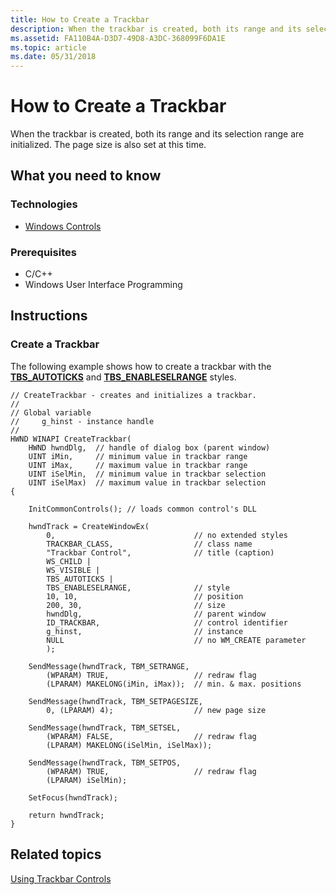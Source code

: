 ```yaml
---
title: How to Create a Trackbar
description: When the trackbar is created, both its range and its selection range are initialized. The page size is also set at this time.
ms.assetid: FA110B4A-D3D7-49D8-A3DC-368099F6DA1E
ms.topic: article
ms.date: 05/31/2018
---
```


# How to Create a Trackbar

When the trackbar is created, both its range and its selection range are initialized. The page size is also set at this time.

## What you need to know

### Technologies

-   [Windows Controls](window-controls.md)

### Prerequisites

-   C/C++
-   Windows User Interface Programming

## Instructions

### Create a Trackbar

The following example shows how to create a trackbar with the [**TBS\_AUTOTICKS**](trackbar-control-styles.md) and [**TBS\_ENABLESELRANGE**](trackbar-control-styles.md) styles.


```
// CreateTrackbar - creates and initializes a trackbar. 
// 
// Global variable
//     g_hinst - instance handle
//
HWND WINAPI CreateTrackbar( 
    HWND hwndDlg,  // handle of dialog box (parent window) 
    UINT iMin,     // minimum value in trackbar range 
    UINT iMax,     // maximum value in trackbar range 
    UINT iSelMin,  // minimum value in trackbar selection 
    UINT iSelMax)  // maximum value in trackbar selection 
{ 

    InitCommonControls(); // loads common control's DLL 

    hwndTrack = CreateWindowEx( 
        0,                               // no extended styles 
        TRACKBAR_CLASS,                  // class name 
        "Trackbar Control",              // title (caption) 
        WS_CHILD | 
        WS_VISIBLE | 
        TBS_AUTOTICKS | 
        TBS_ENABLESELRANGE,              // style 
        10, 10,                          // position 
        200, 30,                         // size 
        hwndDlg,                         // parent window 
        ID_TRACKBAR,                     // control identifier 
        g_hinst,                         // instance 
        NULL                             // no WM_CREATE parameter 
        ); 

    SendMessage(hwndTrack, TBM_SETRANGE, 
        (WPARAM) TRUE,                   // redraw flag 
        (LPARAM) MAKELONG(iMin, iMax));  // min. & max. positions
        
    SendMessage(hwndTrack, TBM_SETPAGESIZE, 
        0, (LPARAM) 4);                  // new page size 

    SendMessage(hwndTrack, TBM_SETSEL, 
        (WPARAM) FALSE,                  // redraw flag 
        (LPARAM) MAKELONG(iSelMin, iSelMax)); 
        
    SendMessage(hwndTrack, TBM_SETPOS, 
        (WPARAM) TRUE,                   // redraw flag 
        (LPARAM) iSelMin); 

    SetFocus(hwndTrack); 

    return hwndTrack; 
} 
```



## Related topics

<dl> <dt>

[Using Trackbar Controls](using-trackbar-controls.md)
</dt> </dl>

 

 




